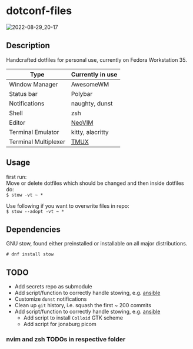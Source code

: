 # dotconf-files

![2022-08-29_20-17](https://user-images.githubusercontent.com/45210978/187270554-45283e6f-1880-4ac6-acb0-62151d07dc6b.png)

## Description

Handcrafted dotfiles for personal use, currently on Fedora Workstation 35.

| Type                 | Currently in use                                                                                  |
| -------------------- | ------------------------------------------------------------------------------------------------- |
| Window Manager       | AwesomeWM                                                                                         |
| Status bar           | Polybar                                                                                           |
| Notifications        | naughty, dunst                                                                                    |
| Shell                | zsh                                                                                               |
| Editor               | [NeoVIM](https://github.com/arminveres/dotconf-files/tree/home-fedora/dotfiles/nvim/.config/nvim) |
| Terminal Emulator    | kitty, alacritty                                                                                  |
| Terminal Multiplexer | [TMUX](https://github.com/arminveres/tmux-config)                                                 |

## Usage

first run: \
Move or delete dotfiles which should be changed and then inside dotfiles do: \
`$ stow -vt ~ *`

Use following if you want to overwrite files in repo: \
`$ stow --adopt -vt ~ *`

## Dependencies

GNU stow, found either preinstalled or installable on all major distributions.

`# dnf install stow`

## TODO

- Add secrets repo as submodule
- Add script/function to correctly handle stowing, e.g. [ansible](https://medium.com/espinola-designs/manage-your-dotfiles-with-ansible-6dbedd5532bb)
- Customize `dunst` notifications
- Clean up `git` history, i.e. squash the first ~ 200 commits
- Add script/function to correctly handle stowing, e.g. [ansible](https://medium.com/espinola-designs/manage-your-dotfiles-with-ansible-6dbedd5532bb)
  - Add script to install `Colloid` GTK scheme
  - Add script for jonaburg picom

### nvim and zsh TODOs in respective folder
